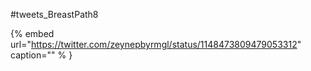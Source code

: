 #tweets_BreastPath8

{% embed url="https://twitter.com/zeynepbyrmgl/status/1148473809479053312"  caption="" % }
